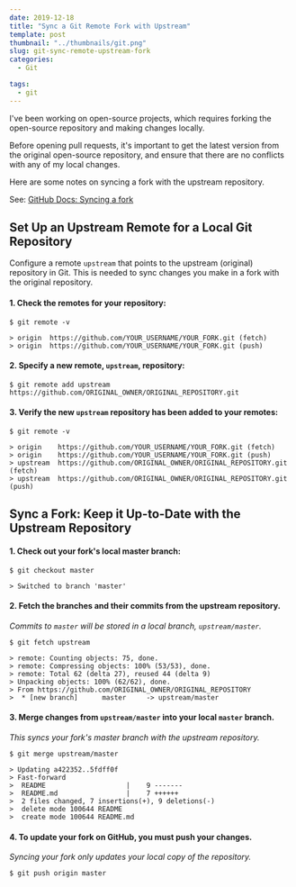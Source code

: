 ```yaml
---
date: 2019-12-18
title: "Sync a Git Remote Fork with Upstream"
template: post
thumbnail: "../thumbnails/git.png"
slug: git-sync-remote-upstream-fork
categories:
  - Git

tags:
  - git
---
```


I've been working on open-source projects, which requires forking the open-source repository and making changes locally.

Before opening pull requests, it's important to get the latest version from the original open-source repository, and ensure that there are no conflicts with any of my local changes.

Here are some notes on syncing a fork with the upstream repository.

See: <a href='https://help.github.com/en/github/collaborating-with-issues-and-pull-requests/syncing-a-fork' target='_blank'>GitHub Docs: Syncing a fork</a>

## Set Up an Upstream Remote for a Local Git Repository

Configure a remote `upstream` that points to the upstream (original) repository in Git. This is needed to sync changes you make in a fork with the original repository.

#### 1. Check the remotes for your repository:

```terminal
$ git remote -v

> origin  https://github.com/YOUR_USERNAME/YOUR_FORK.git (fetch)
> origin  https://github.com/YOUR_USERNAME/YOUR_FORK.git (push)
```

#### 2. Specify a new remote, `upstream`, repository:

```terminal
$ git remote add upstream https://github.com/ORIGINAL_OWNER/ORIGINAL_REPOSITORY.git
```

#### 3. Verify the new `upstream` repository has been added to your remotes:

```terminal
$ git remote -v

> origin    https://github.com/YOUR_USERNAME/YOUR_FORK.git (fetch)
> origin    https://github.com/YOUR_USERNAME/YOUR_FORK.git (push)
> upstream  https://github.com/ORIGINAL_OWNER/ORIGINAL_REPOSITORY.git (fetch)
> upstream  https://github.com/ORIGINAL_OWNER/ORIGINAL_REPOSITORY.git (push)

```

## Sync a Fork: Keep it Up-to-Date with the Upstream Repository

#### 1. Check out your fork's local master branch:

```terminal
$ git checkout master

> Switched to branch 'master'
```

#### 2. Fetch the branches and their commits from the upstream repository.

_Commits to `master` will be stored in a local branch, `upstream/master`._

```terminal
$ git fetch upstream

> remote: Counting objects: 75, done.
> remote: Compressing objects: 100% (53/53), done.
> remote: Total 62 (delta 27), reused 44 (delta 9)
> Unpacking objects: 100% (62/62), done.
> From https://github.com/ORIGINAL_OWNER/ORIGINAL_REPOSITORY
>  * [new branch]      master     -> upstream/master
```

#### 3. Merge changes from `upstream/master` into your local `master` branch.

_This syncs your fork's master branch with the upstream repository._

```terminal
$ git merge upstream/master

> Updating a422352..5fdff0f
> Fast-forward
>  README                    |    9 -------
>  README.md                 |    7 ++++++
>  2 files changed, 7 insertions(+), 9 deletions(-)
>  delete mode 100644 README
>  create mode 100644 README.md
```

#### 4. To update your fork on GitHub, you must push your changes.

_Syncing your fork only updates your local copy of the repository._

```terminal
$ git push origin master
```
